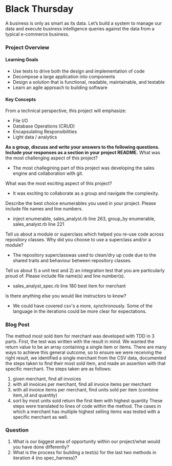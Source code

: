 # Black Thursday

A business is only as smart as its data. Let’s build a system to manage our data and execute business intelligence queries against the data from a typical e-commerce business.

### Project Overview
#### Learning Goals
* Use tests to drive both the design and implementation of code
* Decompose a large application into components
* Design a solution that is functional, readable, maintainable, and testable
* Learn an agile approach to building software
#### Key Concepts
From a technical perspective, this project will emphasize:

* File I/O
* Database Operations (CRUD)
* Encapsulating Responsibilities
* Light data / analytics

**As a group, discuss and write your answers to the following questions. Include your responses as a section in your project README.**
What was the most challenging aspect of this project?
* The most challegining part of this project was developing the sales engine and collaboration with git.

What was the most exciting aspect of this project?
* It was exciting to collaborate as a group and navigate the complexity.

Describe the best choice enumerables you used in your project. Please include file names and line numbers.
* inject enumerable, sales_analyst.rb line 263, group_by enumerable, sales_analyst.rb line 221


Tell us about a module or superclass which helped you re-use code across repository classes. Why did you choose to use a superclass and/or a module?
* The repository superclasswas used to clean/dry up code due to the shared traits and behaviour between repository classes.


Tell us about 1) a unit test and 2) an integration test that you are particularly proud of. Please include file name(s) and line number(s).
* sales_analyst_spec.rb line 180 best item for merchant


Is there anything else you would like instructors to know?
* We could have covered csv's a more, synchronously. Some of the language in the iterations could be more clear for expectations.

### Blog Post

The method most sold item for merchant was developed with TDD in 3 parts. First, the test was written with the result in mind. We wanted the return value to be an array containing a single item or items. There are many ways to achieve this general outcome, so to ensure we were receiving the right result, we identified a single merchant from the CSV data, documented the steps taken to find their most sold item, and made an assertion with that specific merchant. The steps taken are as follows:
1. given merchant, find all invoices
1. with all invoices per merchant, find all invoice items per merchant
1. with all invoice items per merchant, find units sold per item (combine item_id and quantity)
1. sort by most units sold
return the first item with highest quantity
These steps were translated to lines of code within the method.
The cases in which a merchant has multiple highest selling items was tested with a specific merchant as well.

### Question
1. What is our biggest area of opportunity within our project/what would you have done differently?
1. What is the process for building a test(s) for the last two methods in iteration 4 (no spec_harness)?

